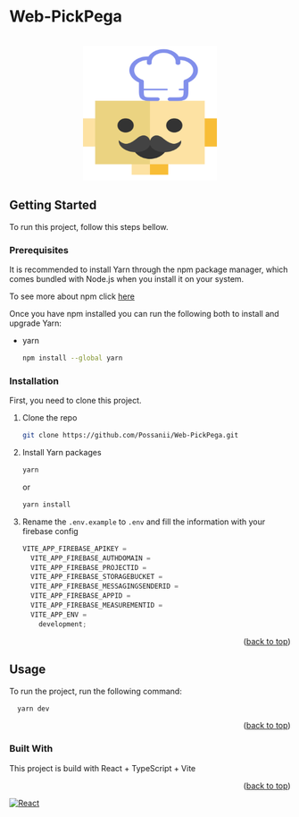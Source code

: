# Web-PickPega

<!-- PROJECT LOGO -->
<br />
<div align="center">
  <a href="https://github.com/Possanii/Web-PickPega">
    <img src="src/assets/images/Logo.png" alt="Logo" width="240" height="240">
  </a>
  </p>
</div>

<!-- GETTING STARTED -->

## Getting Started

To run this project, follow this steps bellow.

### Prerequisites

It is recommended to install Yarn through the npm package manager, which comes bundled with Node.js when you install it on your system.

To see more about npm click [here](https://www.npmjs.com/)

Once you have npm installed you can run the following both to install and upgrade Yarn:

- yarn

  ```sh
  npm install --global yarn
  ```

### Installation

First, you need to clone this project.

1. Clone the repo

   ```sh
   git clone https://github.com/Possanii/Web-PickPega.git
   ```

2. Install Yarn packages

   ```sh
   yarn
   ```

   or

   ```sh
   yarn install
   ```

3. Rename the `.env.example` to `.env` and fill the information with your firebase config

   ```js
   VITE_APP_FIREBASE_APIKEY =
     VITE_APP_FIREBASE_AUTHDOMAIN =
     VITE_APP_FIREBASE_PROJECTID =
     VITE_APP_FIREBASE_STORAGEBUCKET =
     VITE_APP_FIREBASE_MESSAGINGSENDERID =
     VITE_APP_FIREBASE_APPID =
     VITE_APP_FIREBASE_MEASUREMENTID =
     VITE_APP_ENV =
       development;
   ```

<p align="right">(<a href="#readme-top">back to top</a>)</p>

<!-- USAGE EXAMPLES -->

## Usage

To run the project, run the following command:

```sh
  yarn dev
```

<p align="right">(<a href="#readme-top">back to top</a>)</p>

### Built With

This project is build with React + TypeScript + Vite

<p align="right">(<a href="#readme-top">back to top</a>)</p>

[![React][React.js]][React-url]

[React.js]: https://img.shields.io/badge/React-20232A?style=for-the-badge&logo=react&logoColor=61DAFB
[React-url]: https://reactjs.org/
